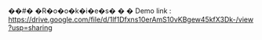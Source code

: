 ��#� �R�o�o�k�i�e�s�
�
� Demo link : https://drive.google.com/file/d/1lf1Dfxns10erAmS10vKBgew45kfX3Dk-/view?usp=sharing
